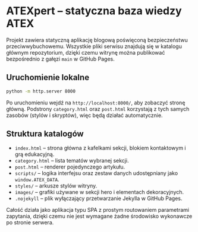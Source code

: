# ATEXpert – statyczna baza wiedzy ATEX

Projekt zawiera statyczną aplikację blogową poświęconą bezpieczeństwu przeciwwybuchowemu. Wszystkie pliki serwisu znajdują się w katalogu głównym repozytorium, dzięki czemu witrynę można publikować bezpośrednio z gałęzi `main` w GitHub Pages.

## Uruchomienie lokalne

```bash
python -m http.server 8000
```

Po uruchomieniu wejdź na `http://localhost:8000/`, aby zobaczyć stronę główną. Podstrony `category.html` oraz `post.html` korzystają z tych samych zasobów (stylów i skryptów), więc będą działać automatycznie.

## Struktura katalogów

- `index.html` – strona główna z kafelkami sekcji, blokiem kontaktowym i grą edukacyjną.
- `category.html` – lista tematów wybranej sekcji.
- `post.html` – renderer pojedynczego artykułu.
- `scripts/` – logika interfejsu oraz zestaw danych udostępniany jako `window.ATEX_DATA`.
- `styles/` – arkusze stylów witryny.
- `images/` – grafiki używane w sekcji hero i elementach dekoracyjnych.
- `.nojekyll` – plik wyłączający przetwarzanie Jekylla w GitHub Pages.

Całość działa jako aplikacja typu SPA z prostym routowaniem parametrami zapytania, dzięki czemu nie jest wymagane żadne środowisko wykonawcze po stronie serwera.

